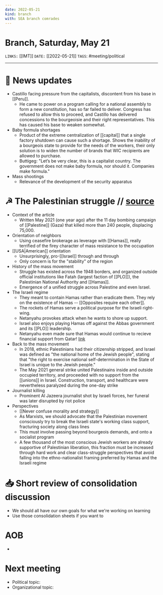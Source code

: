 ```yaml
---
date: 2022-05-21
kind: branch
with: SEA branch comrades
---
```

# Branch, Saturday, May 21
`LINKS:` [[IMT]]
`DATE:` [[2022-05-21]]
`TAGS`: #meeting/political 

---
# 📰 News updates
- Castillo facing pressure from the capitalists, discontent from his base in [[Peru]]. 
	- He came to power on a program calling for a national assembly to form a new constitution, has so far failed to deliver. Congress has refused to allow this to proceed, and Castillo has delivered concessions to the bourgeoisie and their right representatives. This has caused his base to weaken somewhat.
- Baby formula shortages
	- Product of the extreme centralization of [[capital]] that a single factory shutdown can cause such a shortage. Shows the inability of a bourgeois state to provide for the needs of the workers, their only solution is to widen the number of brands that WIC recipients are allowed to purchase. 
	- Buttigeg: "Let’s be very clear, this is a capitalist country. The government does not make baby formula, nor should it. Companies make formula."
- Mass shootings
	- Relevance of the development of the security apparatus

# ☭ The Palestinian struggle // [source](https://www.marxist.com/after-netanyahu-s-war-a-united-palestinian-movement-emerges.htm)
- Context of the article
	- Written May 2021 (one year ago) after the 11 day bombing campaign of [[Palestine]] (Gaza) that killed more than 240 people, displacing 75,000.
- Orientation of neighbors
	- Using ceasefire brokerage as leverage with [[Hamas]], really terrified of the firey character of mass resistance to the occupation
- [[USA|American]] orientation
	- Unsurprisingly, pro-[[Israel]] through and through
	- Only concern is for the "stability" of the region
- History of the mass movement
	- Struggle has existed across the 1948 borders, and organized outside official institutions like Fatah (largest faction of [[PLO]]), the Palestinian National Authority and [[Hamas]]. 
	- Emergence of a unified struggle across Palestine and even Israel. 
- The Israeli regime
	- They meant to contain Hamas rather than eradicate them. They rely on the existence of Hamas -- [[Opposites require each other]]. 
	- The rockets of Hamas serve a political purpose for the Israeli right-wing.
	- Netanyahu provokes attack when he wants to shore up support. 
	- Israel also enjoys playing Hamas off against the Abbas government and its [[PLO]] leadership. 
	- Netanyahu even made sure that Hamas would continue to recieve financial support from Qatar! [link](https://www.haaretz.com/middle-east-news/.premium-netanyahu-israel-mossad-chief-doha-qatar-continue-hamas-gaza-money-transfer-1.8564993)
- Back to the mass movement
	- In 2018, ethnic Palestinians had their citizenship stripped, and Israel was defined as "the national home of the Jewish people", stating that "the right to exercise national self-determination in the State of Israel is unique to the Jewish people."
	- The May 2021 general strike united Palestinains inside and outside occupied territory, and proceeded with no support from the [[unions]] in Israel. Construction, transport, and healthcare were nevertheless paralyzed during the one-day strike
- Journalist killing
	- Prominent Al Jazeera journalist shot by Israeli forces, her funeral was later disrupted by riot police
- Perspectives
	- [[Never confuse morality and strategy]] 
	- As Marxists, we should advocate that the Palestinian movement consciously try to break the Israeli state's working class support, fracturing society along class lines
	- This must involve passing beyond bourgeois demands, and onto a socialist program
	- A few thousand of the most conscious Jewish workers are already supportive of Palestinian liberation, this fraction must be increased through hard work and clear class-struggle perspectives that avoid falling into the ethno-nationalist framing preferred by Hamas and the Israeli regime

# 📥 Short review of consolidation discussion
- We should all have our own goals for what we're working on learning
- Use those consolidation sheets if you want to

# AOB
- 

# Next meeting 
- Political topic:
- Organizational topic: